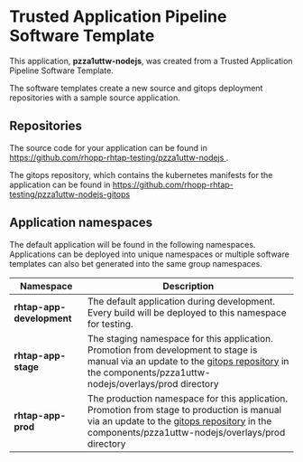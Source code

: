 # Trusted Application Pipeline Software Template

This application, **pzza1uttw-nodejs**, was created from a Trusted Application Pipeline Software Template.

The software templates create a new source and gitops deployment repositories with a sample source application. 

## Repositories

The source code for your application can be found in [https://github.com/rhopp-rhtap-testing/pzza1uttw-nodejs ](https://github.com/rhopp-rhtap-testing/pzza1uttw-nodejs ).
 
The gitops repository, which contains the kubernetes manifests for the application can be found in 
[https://github.com/rhopp-rhtap-testing/pzza1uttw-nodejs-gitops ](https://github.com/rhopp-rhtap-testing/pzza1uttw-nodejs-gitops ) 

## Application namespaces 

The default application will be found in the following namespaces. Applications can be deployed into unique namespaces or multiple software templates can also bet generated into the same group namespaces.  

|  Namespace   |  Description   |  
| -------- | -------- |   
| **rhtap-app-development** | The default application during development. Every build will be deployed to this namespace for testing. | 
| **rhtap-app-stage** | The staging namespace for this application. Promotion from development to stage is manual via an update to the [gitops repository](https://github.com/rhopp-rhtap-testing/pzza1uttw-nodejs-gitops ) in the components/pzza1uttw-nodejs/overlays/prod directory |  
| **rhtap-app-prod** | The production namespace for this application. Promotion from stage to production is manual via an update to the [gitops repository](https://github.com/rhopp-rhtap-testing/pzza1uttw-nodejs-gitops ) in the components/pzza1uttw-nodejs/overlays/prod directory | 